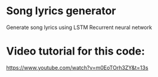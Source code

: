 # Song lyrics generator
Generate song lyrics using LSTM Recurrent neural network

# Video tutorial for this code:
https://www.youtube.com/watch?v=m0EoTOrh3ZY&t=13s
